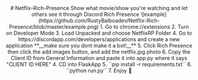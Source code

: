 <center>
  # Netflix-Rich-Presence
  Show what movie/show you're watching and let others see it through Discord Rich Presence
  ![example](https://github.com/RustyBalboadev/Netflix-Rich-Presence/blob/master/example.png)
  1. Go to chrome://extensions
  2. Turn on Developer Mode
  3. Load Unpacked and choose NetflixRP Folder
  4. Go to https://discordapp.com/developers/applications and create a new application **__make sure you dont make it a bot!__**
  5. Click Rich Presence then click the add images button, and add the netflix.jpg photo
  6. Copy the Client ID from General Information and paste it into app.py where it says "CLIENT ID HERE"
  4. CD into FlaskApp
  5. ``pip install -r requirements.txt``
  6. ``python run.py``
  7. Enjoy 🙂
</center>

